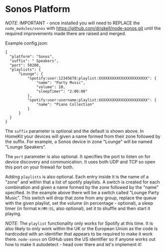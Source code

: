 
# Sonos Platform

*NOTE*: IMPORTANT - once installed you will need to REPLACE the
`node_modules/sonos` with https://github.com/driskell/node-sonos.git until the
required improvements made there are raised and merged.

Example config.json:

```
{
  "platform": "Sonos",
  "suffix": " Speakers",
  "port": 50200,
  "playlists": {
      "Lounge": {
          "spotify:user:12345678:playlist:XXXXXXXXXXXXXXXXXXXXXX": {
              "name": "Party Music",
              "volume": 10,
              "sleepTimer": "2:00:00"
          },
          "spotify:user:username:playlist:XXXXXXXXXXXXXXXXXXXXXX": {
              "name": "Piano Collection"
          }
      }
  }
}
```

The `suffix` parameter is optional and the default is shown above. In HomeKit
your devices will given a name formed from their zone followed by the suffix.
For example, a Sonos device in zone "Lounge" will be named "Lounge Speakers".

The `port` parameter is also optional. It specifies the port to listen on for
device discovery and communication. It uses both UDP and TCP so open this port
on your firewall for both.

Adding `playlists` is also optional. Each entry inside it is the name of a
"zone" and within that a list of spotify playlists. A switch is created for each
combination and given a name formed by the zone followed by the "name"
specified. In the example above there will be a switch called "Lounge Party
Music". This switch will drop that zone from any group, replace the queue with
the given playlist, set the volume (in percentage - optional), a sleep timer
(in format `H:MM:SS`, also optional), set it to shuffle and then start it
playing.

*NOTE*: The `playlist` functionality only works for Spotify at this time. It is
also likely to only work within the UK or the European Union as the code is
hardcoded with an identifier that appears to be required to make it work there.
`node-sonos` on GitHub uses the US identifier so if anyone works out how to make
it autodetect - head over there and let's implement it!
